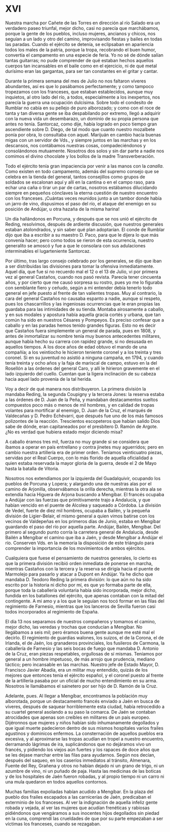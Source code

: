 # XVI

Nuestra marcha por Cañete de las Torres en dirección al río Salado era un
verdadero paseo triunfal, mejor dicho, casi no parecía que marchábamos, porque
la gente de los pueblos, incluso mujeres, ancianos y chicos, nos seguían a un
lado y otro del camino, improvisando fiestas y bailes en todas las paradas.
Cuando el ejército se detenía, se eclipsaban en apariencia todos los males de
la patria, porque la tropa, recobrando el buen humor, convertía el campamento
en una especie de feria. Yo no sé de dónde salían tantas guitarras; no pude
comprender de qué estaban hechos aquellos cuerpos tan incansables en el baile
como en el ejercicio, ni de qué metal durísimo eran las gargantas, para ser tan
constantes en el gritar y cantar.

Durante la primera semana del mes de Julio no nos faltaron víveres abundantes,
así es que lo pasábamos perfectamente; y como tampoco tropezamos con los
franceses, que estaban establecidos, aunque muy inquietos, al otro lado del
río, a todos, especialmente a los inexpertos, nos parecía la guerra una
ocupación dulcísima. Sobre todo el condesito de Rumblar no cabía en su pellejo
de puro alborozado; y como con el roce de tanta y tan diversa gente se iba
despabilando por extremo, llegó a adquirir con la nueva vida un desembarazo, un
dominio de su propia persona que antes no tenía. Santorcaz, como dije, había
logrado en poco tiempo gran ascendiente sobre D. Diego, de tal modo que cuanto
nuestro mozalbete ponía por obra, lo consultaba con aquel. Marijuán en cambio
hacía buenas migas con un servidor de Vds., y siempre juntos en las marchas
y en los descansos, nos contábamos nuestras cosas, compadeciéndonos
y consolándonos mutuamente. Nosotros dos solos y sin dar parte a nadie nos
comimos el divino chocolate y los bollos de la madre Transverberación.

Todo el ejército tenía gran impaciencia por venir a las manos con la *canalla*.
Como existen en todo campamento, además del supremo consejo que se celebra en
la tienda del general, tantos consejillos como grupos de soldados se escalonan
aquí y allí en la cantina o en el campo raso, para echar una caña o tirar un
par de cartas, nosotros estábamos dilucidando siempre en pequeños cónclaves la
eterna cuestión de nuestro encuentro con los franceses. ¡Cuántas veces reunidos
junto a un tambor donde había un jarro de vino, dispusimos el paso del río, el
ataque del enemigo en su posición de Andújar, u otra hazaña de la misma harina!

Un día hallándonos en Porcuna, y después que se nos unió el ejército de Reding,
resolvimos, después de ardiente discusión, que nuestros generales estaban
atolondrados, y sin saber qué plan adoptarían. El conde de Rumblar dijo que iba
a escribir a su maestro D. Paco, para que le dijera lo que más convenía hacer;
pero como todos se rieron de esta ocurrencia, nuestro generalito se amoscó
y fue a que le consolara con sus adulaciones interminables el lugarteniente
Santorcaz.

Por último, tras largo consejo celebrado por los generales, se dijo que iban
a ser distribuidas las divisiones para tomar la ofensiva inmediatamente. Aquel
día, que fue si no recuerdo mal el 12 o el 13 de Julio, vi por primera vez al
general Castaños, cuando nos pasó revista. Parecía tener cincuenta años, y por
cierto que me causó sorpresa su rostro, pues yo me lo figuraba con semblante
fiero y ceñudo, según a mi entender debía tenerlo todo general en jefe puesto
al frente de tan valientes tropas. Muy al contrario, la cara del general
Castaños no causaba espanto a nadie, aunque sí respeto, pues los chascarrillos
y las ingeniosas ocurrencias que le eran propias las guardaba para las
intimidades de su tienda. Montaba airosamente a caballo, y en sus modales
y apostura había aquella gracia cortés y urbana, que tan común ha sido en
nuestros Césares y Pompeyos. Es preciso confesar que a caballo y en las paradas
hemos tenido grandes figuras. Esto no es decir que Castaños fuera simplemente
un general de parada, pues en 1808, y antes de inmortalizar su nombre tenía muy
buenos antecedentes militares, aunque había hecho su carrera con rapidez
grande, si no desusada en aquellos tiempos. A los doce años de edad obtuvo el
mando de una compañía; a los veintiocho le hicieron teniente coronel y a los
treinta y tres coronel. Si en su juventud no asistió a ninguna campaña, en
1794, y cuando tenía treinta y ocho años y la faja de mariscal de campo, estuvo
en la del Rosellón a las órdenes del general Caro, y allí le hirieron
gravemente en el lado izquierdo del cuello. Cuentan que la ligera inclinación
de su cabeza hacia aquel lado provenía de la tal herida.

Voy a decir de qué manera nos distribuyeron. La primera división la mandaba
Reding, la segunda Coupigny y la tercera Jones: la reserva estaba a las órdenes
de D. Juan de la Peña, y mandaban destacamentos sueltos compuestos poco más
o menos de mil hombres, y en calidad de tropas volantes para mortificar al
enemigo, D. Juan de la Cruz, el marqués de Valdecañas y D. Pedro Echévarri, que
después fue uno de los más famosos polizontes de la reacción. Trescientos
escopeteros que habían salido Dios sabe de dónde, eran capitaneados por el
presbítero D. Ramón de Argote. ¿No es verdad que hubiera estado mejor diciendo
misa?

A caballo éramos tres mil, fuerza no muy grande si se considera que íbamos
a operar en país entrellano y contra jinetes muy aguerridos; pero en cambio
nuestra artillería era de primer orden. Teníamos veinticuatro piezas, servidas
por el Real Cuerpo, con lo más florido de aquella oficialidad a quien estaba
reservada la mayor gloria de la guerra, desde el 2 de Mayo hasta la batalla de
Vitoria.

Nosotros nos extendíamos por la izquierda del Guadalquivir, ocupando los
pueblos de Porcuna y Lopera; y alargando una de nuestras alas por el camino de
Arjonilla, observábamos la orilla derecha, mientras la otra ala se extendía
hacia Higuera de Arjona buscando a Mengíbar. El francés ocupaba a Andújar con
las fuerzas que primitivamente trajo a Andalucía, y que habían vencido en el
puente de Alcolea y saqueado a Córdoba. La división de Vedel, fuerte de diez
mil hombres, ocupaba a Bailén, y la pequeña división de Ligier-Belair, el
mismo general a quien vimos batirse con los vecinos de Valdepeñas en los
primeros días de Junio, estaba en Mengíbar guardando el paso del río por
aquella parte. Andújar, Bailén, Mengíbar. Del primero al segundo punto corría
la carretera general de Andalucía, desde Bailén a Mengíbar el camino que iba
a Jaén, y desde Mengíbar a Andújar el río. Conserven Vds. en la memoria la
disposición de este triángulo para comprender la importancia de los movimientos
de ambos ejércitos.

Cualquiera que fuese el pensamiento de nuestros generales, lo cierto es que la
primera división recibió orden inmediata de ponerse en marcha, mientras
Castaños con la tercera y la reserva se dirigía hacia el puente de Marmolejo
para pasarlo y atacar a Dupont en Andújar. Ya he dicho que mandaba D. Teodoro
Reding la primera división: lo que aún no ha sido escrito por la historia ni
dicho por mí, es que yo formaba parte de ella, porque toda la caballería
voluntaria había sido incorporada, mejor dicho, fundida en los batallones del
ejército, que apenas contaban con la mitad del contingente. A mi amo y a los
que le seguían nos tocó formar en las filas del regimiento de Farnesio,
mientras que los lanceros de Sevilla fueron casi todos incorporados al
regimiento de España.

El día 13 nos separamos de nuestros compañeros y tomamos el camino, mejor
dicho, las veredas y trochas que conducían a Mengíbar. No llegábamos a seis
mil; pero éramos buena gente aunque me esté mal el decirlo. El regimiento de
guardias walones, los suizos, el de la Corona, el de Irlanda, el de Jaén, los
granaderos provinciales, los fusileros de Carmona, la caballería de Farnesio
y las seis bocas de fuego que mandaba D. Antonio de la Cruz, eran piezas
respetables, orgullosas de sí mismas. Teníamos por general a un hombre
impetuoso, de más arrojo que prudencia, mediano táctico; pero incansable en las
marchas. Nuestro jefe de Estado Mayor, D. Francisco Javier Abadía, era un
militar muy entendido, quizás de los mejores que entonces tenía el ejército
español, y el coronel puesto al frente de la artillería pasaba por un oficial
de mucho entendimiento en su arma. Nosotros le llamábamos el sainetero por ser
hijo de D. Ramón de la Cruz.

Adelante, pues. Al llegar a Mengíbar, encontramos la población muy alborotada,
porque un destacamento francés enviado a Jaén en busca de víveres, después de
saquear horriblemente esta ciudad, había retrocedido a su cuartel general
asolando a su paso la comarca. De Jaén se contaban atrocidades que apenas son
creíbles en militares de un país europeo. Dijéronnos que mujeres y niños habían
sido inhumanamente degollados y que igual muerte padecieron dentro de sus
mismos hospitales varios frailes agustinos y dominicos enfermos. La
consternación de aquellos pueblos era excesiva, y al aproximarse las tropas
acudían en tropel a nuestro encuentro, derramando lágrimas de ira,
suplicándonos que no dejáramos vivo un francés, y pidiendo los viejos aún
fuertes y los rapaces de doce años que se les dejase marchar entre las filas
para ayudarnos. Según nos decían, después del saqueo, en los caseríos
inmediatos al tránsito, Almenara, Fuente del Rey, Grañena y otros no habían
dejado ni un grano de trigo, ni un azumbre de vino, ni un puñado de paja. Hasta
las medicinas de las boticas y de los hospitales de Jaén fueron robadas, y al
propio tiempo ni un carro ni una mula quedaron en todos aquellos contornos.

Muchas familias expoliadas habían acudido a Mengíbar. En la plaza del pueblo
dos frailes escapados a las carnicerías de Jaén, predicaban el exterminio de
los franceses. Al ver la indignación de aquella infeliz gente robada y vejada,
al ver las mujeres que acudían frenéticas y rabiosas pidiéndonos que vengáramos
a sus inocentes hijos degollados sin piedad en la cuna, comprendí las
crueldades de que por su parte empezaban a ser víctimas los franceses, cuando
se rezagaban.
